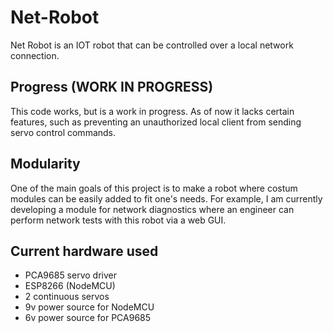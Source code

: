 # Net-Robot
Net Robot is an IOT robot that can be controlled over a local network connection. 
## Progress (WORK IN PROGRESS)
This code works, but is a work in progress. As of now it lacks certain features, such as preventing an unauthorized local client from sending servo control commands. 
## Modularity
One of the main goals of this project is to make a robot where costum modules can be easily added to fit one's needs. For example, I am currently developing a module for network diagnostics where an engineer can perform network tests with this robot via a web GUI.

## Current hardware used
* PCA9685 servo driver
* ESP8266 (NodeMCU)
* 2 continuous servos
* 9v power source for NodeMCU
* 6v power source for PCA9685
